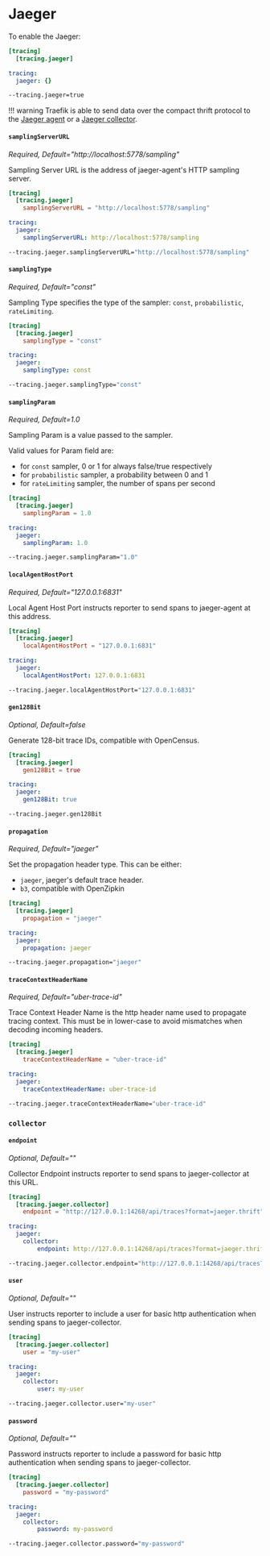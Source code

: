 # Jaeger

To enable the Jaeger:

```toml tab="File (TOML)"
[tracing]
  [tracing.jaeger]
```

```yaml tab="File (YAML)"
tracing:
  jaeger: {}
```

```bash tab="CLI"
--tracing.jaeger=true
```

!!! warning
    Traefik is able to send data over the compact thrift protocol to the [Jaeger agent](https://www.jaegertracing.io/docs/deployment/#agent)
    or a [Jaeger collector](https://www.jaegertracing.io/docs/deployment/#collectors).

#### `samplingServerURL`

_Required, Default="http://localhost:5778/sampling"_

Sampling Server URL is the address of jaeger-agent's HTTP sampling server.

```toml tab="File (TOML)"
[tracing]
  [tracing.jaeger]
    samplingServerURL = "http://localhost:5778/sampling"
```

```yaml tab="File (YAML)"
tracing:
  jaeger:
    samplingServerURL: http://localhost:5778/sampling
```

```bash tab="CLI"
--tracing.jaeger.samplingServerURL="http://localhost:5778/sampling"
```

#### `samplingType`

_Required, Default="const"_

Sampling Type specifies the type of the sampler: `const`, `probabilistic`, `rateLimiting`.

```toml tab="File (TOML)"
[tracing]
  [tracing.jaeger]
    samplingType = "const"
```

```yaml tab="File (YAML)"
tracing:
  jaeger:
    samplingType: const
```

```bash tab="CLI"
--tracing.jaeger.samplingType="const"
```

#### `samplingParam`

_Required, Default=1.0_

Sampling Param is a value passed to the sampler.

Valid values for Param field are:

- for `const` sampler, 0 or 1 for always false/true respectively
- for `probabilistic` sampler, a probability between 0 and 1
- for `rateLimiting` sampler, the number of spans per second

```toml tab="File (TOML)"
[tracing]
  [tracing.jaeger]
    samplingParam = 1.0
```

```yaml tab="File (YAML)"
tracing:
  jaeger:
    samplingParam: 1.0
```

```bash tab="CLI"
--tracing.jaeger.samplingParam="1.0"
```

#### `localAgentHostPort`

_Required, Default="127.0.0.1:6831"_

Local Agent Host Port instructs reporter to send spans to jaeger-agent at this address.

```toml tab="File (TOML)"
[tracing]
  [tracing.jaeger]
    localAgentHostPort = "127.0.0.1:6831"
```

```yaml tab="File (YAML)"
tracing:
  jaeger:
    localAgentHostPort: 127.0.0.1:6831
```

```bash tab="CLI"
--tracing.jaeger.localAgentHostPort="127.0.0.1:6831"
```

#### `gen128Bit`

_Optional, Default=false_

Generate 128-bit trace IDs, compatible with OpenCensus.

```toml tab="File (TOML)"
[tracing]
  [tracing.jaeger]
    gen128Bit = true
```

```yaml tab="File (YAML)"
tracing:
  jaeger:
    gen128Bit: true
```

```bash tab="CLI"
--tracing.jaeger.gen128Bit
```

#### `propagation`

_Required, Default="jaeger"_

Set the propagation header type.
This can be either:

- `jaeger`, jaeger's default trace header.
- `b3`, compatible with OpenZipkin

```toml tab="File (TOML)"
[tracing]
  [tracing.jaeger]
    propagation = "jaeger"
```

```yaml tab="File (YAML)"
tracing:
  jaeger:
    propagation: jaeger
```

```bash tab="CLI"
--tracing.jaeger.propagation="jaeger"
```

#### `traceContextHeaderName`

_Required, Default="uber-trace-id"_

Trace Context Header Name is the http header name used to propagate tracing context.
This must be in lower-case to avoid mismatches when decoding incoming headers.

```toml tab="File (TOML)"
[tracing]
  [tracing.jaeger]
    traceContextHeaderName = "uber-trace-id"
```

```yaml tab="File (YAML)"
tracing:
  jaeger:
    traceContextHeaderName: uber-trace-id
```

```bash tab="CLI"
--tracing.jaeger.traceContextHeaderName="uber-trace-id"
```

### `collector`
#### `endpoint`

_Optional, Default=""_

Collector Endpoint instructs reporter to send spans to jaeger-collector at this URL.

```toml tab="File (TOML)"
[tracing]
  [tracing.jaeger.collector]
    endpoint = "http://127.0.0.1:14268/api/traces?format=jaeger.thrift"
```

```yaml tab="File (YAML)"
tracing:
  jaeger:
    collector:
        endpoint: http://127.0.0.1:14268/api/traces?format=jaeger.thrift
```

```bash tab="CLI"
--tracing.jaeger.collector.endpoint="http://127.0.0.1:14268/api/traces?format=jaeger.thrift"
```

#### `user`

_Optional, Default=""_

User instructs reporter to include a user for basic http authentication when sending spans to jaeger-collector.

```toml tab="File (TOML)"
[tracing]
  [tracing.jaeger.collector]
    user = "my-user"
```

```yaml tab="File (YAML)"
tracing:
  jaeger:
    collector:
        user: my-user
```

```bash tab="CLI"
--tracing.jaeger.collector.user="my-user"
```

#### `password`

_Optional, Default=""_

Password instructs reporter to include a password for basic http authentication when sending spans to jaeger-collector.

```toml tab="File (TOML)"
[tracing]
  [tracing.jaeger.collector]
    password = "my-password"
```

```yaml tab="File (YAML)"
tracing:
  jaeger:
    collector:
        password: my-password
```

```bash tab="CLI"
--tracing.jaeger.collector.password="my-password"
```
